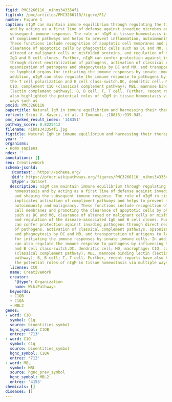 ```yaml
---
figid: PMC3266110__nihms343354f1
figlink: /pmc/articles/PMC3266110/figure/F1/
number: Figure 1
caption: nIgM can maintain immune equilibrium through regulating the tissue homeostasis
  and by acting as a first line of defense against invading microbes and shaping the
  subsequent immune response. The role of nIgM in tissue homeostasis implicates activation
  of compliment pathways and helps to prevent inflammation, autoimmunity and malignancy.
  These functions include recognition of apoptotic cell membranes and promoting the
  clearance of apoptotic cells by phagocytic cells such as DC and MΘ, clearance of
  altered or malignant cells or misfolded proteins, and regulation of the disease-associated
  IgG and B cell clones. Further, nIgM can confer protection against invading pathogens
  through direct neutralization of pathogens, activation of classical complement pathways,
  opsonization of pathogens and phagocytosis by DC and MΘ, and transportation of antigens
  to lymphoid organs for initiating the immune responses by innate immune cells. In
  addition, nIgM can also regulate the immune response to pathogens by influencing
  the T cell polarization and B cell class-switch.DC, dendritic cell; MΘ, macrophage;
  C1Q, complement C1Q (classical complement pathway); MBL, mannose binding lectin
  (lectin complement pathway); B, B cell; T, T cell. Further, recent reports have
  also highlighted the potential roles of nIgM in tissue homeostasis via multiple
  ways such as
pmcid: PMC3266110
papertitle: Natural IgM in immune equilibrium and harnessing their therapeutic potential.
reftext: Srini V. Kaveri, et al. J Immunol. ;188(3):939-945.
pmc_ranked_result_index: '148351'
pathway_score: 0.8225412
filename: nihms343354f1.jpg
figtitle: Natural IgM in immune equilibrium and harnessing their therapeutic potential
year: ''
organisms:
- Homo sapiens
ndex: ''
annotations: []
seo: CreativeWork
schema-jsonld:
  '@context': https://schema.org/
  '@id': https://pfocr.wikipathways.org/figures/PMC3266110__nihms343354f1.html
  '@type': Dataset
  description: nIgM can maintain immune equilibrium through regulating the tissue
    homeostasis and by acting as a first line of defense against invading microbes
    and shaping the subsequent immune response. The role of nIgM in tissue homeostasis
    implicates activation of compliment pathways and helps to prevent inflammation,
    autoimmunity and malignancy. These functions include recognition of apoptotic
    cell membranes and promoting the clearance of apoptotic cells by phagocytic cells
    such as DC and MΘ, clearance of altered or malignant cells or misfolded proteins,
    and regulation of the disease-associated IgG and B cell clones. Further, nIgM
    can confer protection against invading pathogens through direct neutralization
    of pathogens, activation of classical complement pathways, opsonization of pathogens
    and phagocytosis by DC and MΘ, and transportation of antigens to lymphoid organs
    for initiating the immune responses by innate immune cells. In addition, nIgM
    can also regulate the immune response to pathogens by influencing the T cell polarization
    and B cell class-switch.DC, dendritic cell; MΘ, macrophage; C1Q, complement C1Q
    (classical complement pathway); MBL, mannose binding lectin (lectin complement
    pathway); B, B cell; T, T cell. Further, recent reports have also highlighted
    the potential roles of nIgM in tissue homeostasis via multiple ways such as
  license: CC0
  name: CreativeWork
  creator:
    '@type': Organization
    name: WikiPathways
  keywords:
  - C1QB
  - C1QA
  - MBL2
genes:
- word: C1Q
  symbol: C1q
  source: bioentities_symbol
  hgnc_symbol: C1QB
  entrez: '713'
- word: C1Q
  symbol: C1q
  source: bioentities_symbol
  hgnc_symbol: C1QA
  entrez: '712'
- word: MBL
  symbol: MBL
  source: hgnc_prev_symbol
  hgnc_symbol: MBL2
  entrez: '4153'
chemicals: []
diseases: []
---
```

